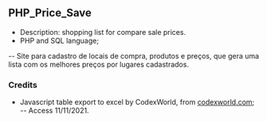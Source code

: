 ## PHP_Price_Save
 - Description: shopping list for compare sale prices.
 - PHP and SQL language;

 -- Site para cadastro de locais de compra, produtos e preços, que gera uma lista com os melhores preços por lugares cadastrados.

### Credits
 - Javascript table export to excel by CodexWorld, from [codexworld.com](https://www.codexworld.com/export-html-table-data-to-excel-using-javascript/);
 -- Access 11/11/2021.
